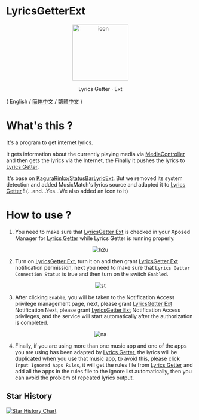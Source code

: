 # LyricsGetterExt

<div align="center">
    <img src="https://raw.githubusercontent.com/VictorModi/Lyrics-Getter-Ext/main/icon.svg" alt="icon" width="150">
    <p>Lyrics Getter · Ext</p>
</div>

( English / [简体中文](https://github.com/VictorModi/LyricsGetterExt/blob/main/docs/README_zh-CN.md) / [繁體中文](https://github.com/VictorModi/LyricsGetterExt/blob/main/docs/README_zh-TW.md) )

# What's this ?
It's a program to get internet lyrics.

It gets information about the currently playing media via [MediaController](https://developer.android.google.cn/reference/android/media/session/MediaController) and then gets the lyrics via the Internet, the Finally it pushes the lyrics to [Lyrics Getter](https://github.com/xiaowine/Lyric-Getter).

It's base on [KaguraRinko/StatusBarLyricExt](https://github.com/KaguraRinko/StatusBarLyricExt). But we removed its system detection and added MusixMatch's lyrics source and adapted it to [Lyrics Getter](https://github.com/xiaowine/Lyric-Getter) ! 
(...and...Yes...We also added an icon to it)

# How to use ?
1. You need to make sure that [LyricsGetter Ext](https://github.com/VictorModi/LyricsGetterExt) is checked in your Xposed Manager for [Lyrics Getter](https://github.com/xiaowine/Lyric-Getter) while Lyrics Getter is running properly.

<div style="display: flex; justify-content: center;">
    <img src="https://raw.githubusercontent.com/VictorModi/Lyrics-Getter-Ext/main/img/how2use.jpg" alt="h2u">
</div>

2. Turn on [LyricsGetter Ext](https://github.com/VictorModi/LyricsGetterExt), turn it on and then grant [LyricsGetter Ext](https://github.com/VictorModi/LyricsGetterExt) notification permission, next you need to make sure that `Lyrics Getter Connection Status` is true and then turn on the switch `Enabled`.

<div style="display: flex; justify-content: center;">
    <img src="https://raw.githubusercontent.com/VictorModi/Lyrics-Getter-Ext/main/img/statusTrue.jpg" alt="st">
</div>

3. After clicking `Enable`, you will be taken to the Notification Access privilege management page, next, please grant [LyricsGetter Ext](https://github.com/VictorModi/LyricsGetterExt) Notification Next, please grant [LyricsGetter Ext](https://github.com/VictorModi/LyricsGetterExt) Notification Access privileges, and the service will start automatically after the authorization is completed.

<div style="display: flex; justify-content: center;">
    <img src="https://raw.githubusercontent.com/VictorModi/Lyrics-Getter-Ext/main/img/notificationAccess.jpg" alt="na">
</div>

4. Finally, if you are using more than one music app and one of the apps you are using has been adapted by [Lyrics Getter](https://github.com/xiaowine/Lyric-Getter), the lyrics will be duplicated when you use that music app, to avoid this, please click `Input Ignored Apps Rules`, it will get the rules file from [Lyrics Getter](https://github.com/xiaowine/Lyric-Getter) and add all the apps in the rules file to the ignore list automatically, then you can avoid the problem of repeated lyrics output.

## Star History

<a href="https://star-history.com/#VictorModi/Lyrics-Getter-Ext&Date">
  <picture>
    <source media="(prefers-color-scheme: dark)" srcset="https://api.star-history.com/svg?repos=VictorModi/LyricsGetterExt&type=Date&theme=dark" />
    <source media="(prefers-color-scheme: light)" srcset="https://api.star-history.com/svg?repos=VictorModi/LyricsGetterExt&type=Date" />
    <img alt="Star History Chart" src="https://api.star-history.com/svg?repos=VictorModi/LyricsGetterExt&type=Date" />
  </picture>
</a>
